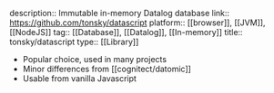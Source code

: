 description:: Immutable in-memory Datalog database
link:: https://github.com/tonsky/datascript
platform:: [[browser]], [[JVM]], [[NodeJS]]
tag:: [[Database]], [[Datalog]], [[In-memory]]
title:: tonsky/datascript
type:: [[Library]]

- Popular choice, used in many projects
- Minor differences from [[cognitect/datomic]]
- Usable from vanilla Javascript